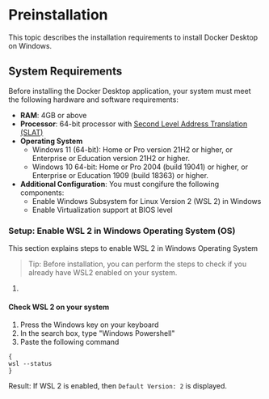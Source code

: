 # Preinstallation
This topic describes the installation requirements to install Docker Desktop on Windows.
## System Requirements
Before installing the Docker Desktop application, your system must meet the following hardware and software requirements:
- **RAM**: 4GB or above
- **Processor**: 64-bit processor with [Second Level Address Translation (SLAT)](https://en.wikipedia.org/wiki/Second_Level_Address_Translation)
- **Operating System**
  - Windows 11 (64-bit): Home or Pro version 21H2 or higher, or Enterprise or Education version 21H2 or higher.
  - Windows 10 64-bit: Home or Pro 2004 (build 19041) or higher, or Enterprise or Education 1909 (build 18363) or higher.
- **Additional Configuration**: You must congifure the following components:
  - Enable Windows Subsystem for Linux Version 2 (WSL 2) in Windows
  - Enable Virtualization support at BIOS level
### Setup: Enable WSL 2 in Windows Operating System (OS)
This section explains steps to enable WSL 2 in Windows Operating System
> Tip: Before installation, you can perform the steps to check if you already have WSL2 enabled on your system.
1. 


#### Check WSL 2 on your system
1. Press the Windows key on your keyboard
2. In the search box, type "Windows Powershell"
3. Paste the following command
```
{
wsl --status
}
```
Result: If WSL 2 is enabled, then `Default Version: 2` is displayed.


